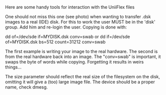 Here are some handy tools for interaction with the UniiFlex files



One should not miss this one (see photo) when wanting to transfer .dsk images to a real (IDE) disk. For this to work the user MUST be
in the 'disk' group. Add him and re-login the user. Copying is done with:

dd of=/dev/sde if=MYDISK.dsk  conv=swab
or
dd if=/dev/sde of=MYDISK.dsk bs=512 count=31212 conv=swab

The first example is writing your image to the real hardware. The second is from the real hardware back into an image.
The "conv=swab" is important, it swaps the byte of words while copying. Forgetting it results in weirs things...

The size parameter should reflect the real size of the filesystem on the disk, omitting it will give  a (too) large image file. The device
should be a proper name, check dmesg.

